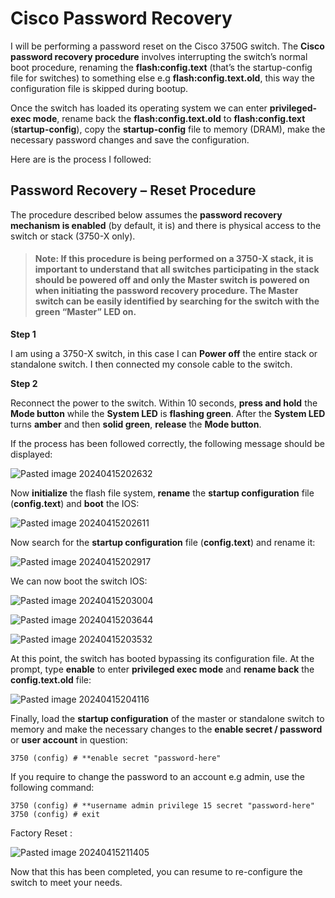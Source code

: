 # Cisco Password Recovery

I will be performing a password reset on the Cisco 3750G switch. The **Cisco password recovery procedure** involves interrupting the switch’s normal boot procedure, renaming the **flash:config.text** (that’s the startup-config file for switches) to something else e.g **flash:config.text.old**, this way the configuration file is skipped during bootup.

Once the switch has loaded its operating system we can enter **privileged-exec mode**, rename back the **flash:config.text.old** to **flash:config.text** (**startup-config**), copy the **startup-config** file to memory (DRAM), make the necessary password changes and save the configuration.

Here are is the process I followed:

## Password Recovery – Reset Procedure

The procedure described below assumes the **password recovery mechanism is enabled** (by default, it is) and there is physical access to the switch or stack (3750-X only).

>#### Note: If this procedure is being performed on a 3750-X stack, it is important to understand that all switches participating in the stack should be **powered off** and **only the Master switch is powered on** when initiating the password recovery procedure. The **Master switch** can be easily identified by searching for the switch with the green “Master” LED on.

**Step 1**

I am using a 3750-X switch, in this case I can **Power off** the entire stack or standalone switch. I then connected my console cable to the switch.

**Step 2**

Reconnect the power to the switch. Within 10 seconds, **press and hold** the **Mode button** while the **System LED** is **flashing green**. After the **System LED** turns **amber** and then **solid green**, **release** the **Mode button**.

If the process has been followed correctly, the following message should be displayed:

![Pasted image 20240415202632](https://github.com/lm3nitro/Projects/assets/55665256/78e553e3-4bbe-4e1f-9df2-893d3d30f09e)

Now **initialize** the flash file system, **rename** the **startup configuration** file (**config.text**) and **boot** the IOS:

![Pasted image 20240415202611](https://github.com/lm3nitro/Projects/assets/55665256/166ac53c-fad6-4ea7-a796-8c1304381cf7)

Now search for the **startup configuration** file (**config.text**) and rename it:

![Pasted image 20240415202917](https://github.com/lm3nitro/Projects/assets/55665256/ef3a47bb-e625-4cfb-baa3-e2efe9a0b56c)

We can now boot the switch IOS:

![Pasted image 20240415203004](https://github.com/lm3nitro/Projects/assets/55665256/67f0ae3d-ffac-4584-ab61-d310b31cbf0c)

![Pasted image 20240415203644](https://github.com/lm3nitro/Projects/assets/55665256/026520dc-0b14-4051-afc6-925a29ab43ee)

![Pasted image 20240415203532](https://github.com/lm3nitro/Projects/assets/55665256/1050b2d4-b35a-4699-a20d-0a4c974d9ef0)


At this point, the switch has booted bypassing its configuration file. At the prompt, type **enable** to enter **privileged exec mode** and **rename back** the **config.text.old** file:

![Pasted image 20240415204116](https://github.com/lm3nitro/Projects/assets/55665256/c0ca3428-2d30-4412-98cc-1599fb050704)


Finally, load the **startup configuration** of the master or standalone switch to memory and make the necessary changes to the **enable secret / password** or **user account** in question:
```
3750 (config) # **enable secret "password-here"
```
If you require to change the password to an account e.g admin, use the following command:
```
3750 (config) # **username admin privilege 15 secret "password-here"
3750 (config) # exit
```
Factory Reset :

![Pasted image 20240415211405](https://github.com/lm3nitro/Projects/assets/55665256/18218cab-edff-4562-9be4-a2a303f2149e)

Now that this has been completed, you can resume to re-configure the switch to meet your needs. 
